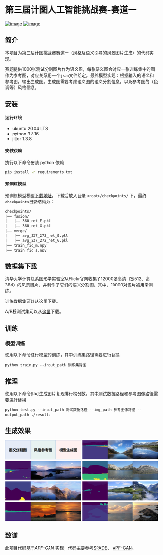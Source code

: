 # 第三届计图人工智能挑战赛-赛道一

[![image](https://img.shields.io/badge/Team-Secret;Weapon-blue.svg?logo=Github&logoColor=white)]() [![image](https://img.shields.io/badge/rank-4/109-green.svg)](https://www.educoder.net/competitions/Jittor-4)



## 简介

本项目为第三届计图挑战赛赛道一（风格及语义引导的风景图片生成）的代码实现。

赛题提供1000张测试分割图片作为语义图，每张语义图会对应一张训练集中的图作为参考图，对应关系用一个`json`文件给定。最终模型实现：根据输入的语义和参考图，输出生成图。生成图需要考虑语义图的语义分割信息，以及参考图的（色调等）风格信息。



## 安装 

#### 运行环境

- ubuntu 20.04 LTS
- python 3.8.16
- jittor 1.3.8

#### 安装依赖

执行以下命令安装 python 依赖

```bash
pip install -r requirements.txt
```

#### 预训练模型

预训练模型模型[下载地址](https://pan.baidu.com/s/1fkJeuWiQRpiRm36tkcC1gg?pwd=8n9c)，下载后放入目录 `<root>/checkpoints/` 下，最终`checkpoints`目录结构为：

```
checkpoints/
|–– fusion/
|   |–– 360_net_E.pkl
|   |–– 360_net_G.pkl
|–– merge/
|   |–– avg_237_272_net_E.pkl
|   |–– avg_237_272_net_G.pkl
|–– train_fid_m.npy
|–– train_fid_s.npy
```



## 数据集下载

清华大学计算机系图形学实验室从Flickr官网收集了12000张高清（宽512、高384）的风景图片，并制作了它们的语义分割图。其中，10000对图片被用来训练。

训练数据集可以从[这里](https://pan.baidu.com/s/1KR_Q1MEGIdXP-9K5stuo1Q?pwd=vvnw)下载。

A/B榜测试集可以从[这里](https://pan.baidu.com/s/1ak5nGQwBFV3WgkWHB-1UIg?pwd=mhwa)下载。



## 训练

### 模型训练

使用以下命令进行模型的训练，其中训练集路径需要进行替换

```shell
python train.py --input_path 训练集路径
```



## 推理

使用以下命令即可生成图片复现排行榜分数，其中测试数据路径和参考图像路径需要进行替换

```shell
python test.py --input_path 测试数据路径 --img_path 参考图像路径 --output_path ./results
```



## 生成效果

![result](img/result.png)



## 致谢

此项目代码基于*APF-GAN* 实现，代码主要参考[SPADE](https://github.com/NVlabs/SPADE)、 [APF-GAN](https://github.com/zcablii/APF-GAN-jittor)。

